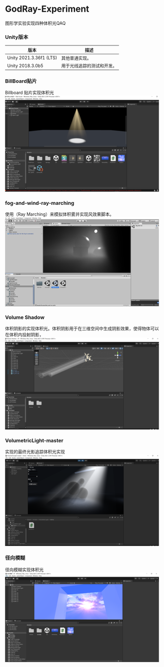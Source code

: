 # GodRay-Experiment
图形学实验实现四种体积光QAQ
### Unity版本

| 版本 | 描述            |
|------|---------------|
| Unity 2021.3.36f1 (LTS) | 其他普通实现。       |
| Unity 2018.3.0b5 | 用于光线追踪的测试和开发。 |

### BillBoard贴片
Billboard 贴片实现体积光
![示例图片](3.png)
### fog-and-wind-ray-marching
使用（Ray Marching）来模拟体积雾并实现风效果脚本。
![示例图片](图片1.png)
### Volume Shadow
体积阴影的实现体积光。体积阴影用于在三维空间中生成阴影效果，使得物体可以在体积内投射阴影，
![示例图片](5.png)
### VolumetricLight-master
实现的最终光影追踪体积光实现
![示例图片](2.png)
### 径向模糊
径向模糊实现体积光
![示例图片](4.png)
